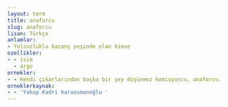 ```yaml
---
layout: term
title: anaforcu
slug: anaforcu
lisan: Türkçe
anlamlar:
- Yolsuzlukla kazanç peşinde olan kimse
ozellikler:
- - isim
  - argo
ornekler:
- - Kendi çıkarlarından başka bir şey düşünmez komisyoncu, anaforcu.
orneklerkaynak:
- - 'Yakup Kadri Karaosmanoğlu '
---
```

